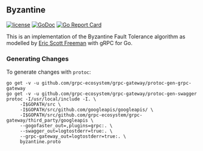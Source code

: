 ## Byzantine

[![license](https://img.shields.io/github/license/mashape/apistatus.svg?style=flat-square)]()
[![GoDoc](https://godoc.org/github.com/mxplusb/byzantine?status.svg)](https://godoc.org/github.com/mxplusb/byzantine)
[![Go Report Card](https://goreportcard.com/badge/github.com/mxplusb/byzantine)](https://goreportcard.com/report/github.com/mxplusb/byzantine)

This is an implementation of the Byzantine Fault Tolerance algorithm as modelled by [Eric Scott Freeman](https://brage.bibsys.no/xmlui/bitstream/handle/11250/2413908/Freeman_Eric.pdf?sequence=1&isAllowed=y) with gRPC for Go.

### Generating Changes

To generate changes with `protoc`:

```shell
go get -v -u github.com/grpc-ecosystem/grpc-gateway/protoc-gen-grpc-gateway
go get -v -u github.com/grpc-ecosystem/grpc-gateway/protoc-gen-swagger
protoc -I/usr/local/include -I. \
     -I$GOPATH/src \
     -I$GOPATH/src/github.com/googleapis/googleapis/ \
     -I$GOPATH/src/github.com/grpc-ecosystem/grpc-gateway/third_party/googleapis \
     --gogofaster_out=,plugins=grpc:. \
     --swagger_out=logtostderr=true:. \
     --grpc-gateway_out=logtostderr=true:. \
     byzantine.proto
```